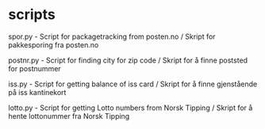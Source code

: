 scripts
=======
spor.py - Script for packagetracking from posten.no / Skript for pakkesporing fra posten.no

postnr.py - Script for finding city for zip code / Skript for å finne poststed for postnummer

iss.py - Script for getting balance of iss card / Skript for å finne gjenstående på iss kantinekort

lotto.py - Script for getting Lotto numbers from Norsk Tipping / Skript for å hente lottonummer fra Norsk Tipping
